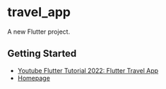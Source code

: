# travel_app

A new Flutter project.

## Getting Started

- [Youtube Flutter Tutorial 2022: Flutter Travel App](https://www.youtube.com/playlist?list=PLFcgubjtcw5UB0jTgoTioFCXmvCQ4kdMm)
- [Homepage](https://200lab.io/blog/flutter-tutorial-travel-app/)
